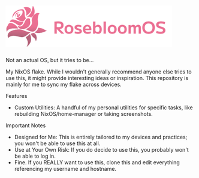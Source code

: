 <div align="left">
	<h1> 
		<img src="logo.png" width=444>
	</h1>
</div>

Not an actual OS, but it tries to be...

My NixOS flake. While I wouldn't generally recommend anyone else tries to use this, it might provide interesting ideas or inspiration. This repository is mainly for me to sync my flake across devices. 

Features <ul>
<li>Custom Utilities: A handful of my personal utilities for specific tasks, like rebuilding NixOS/home-manager or taking screenshots.</li>
</ul>

Important Notes  <ul>
<li>Designed for Me: This is entirely tailored to my devices and practices; you won't be able to use this at all.</li>
<li>Use at Your Own Risk: If you do decide to use this, you probably won't be able to log in.</li>
<li>Fine. If you REALLY want to use this, clone this and edit everything referencing my username and hostname.</li>
</ul>
